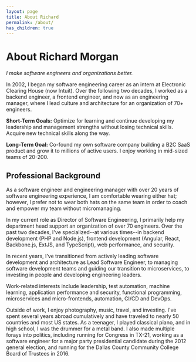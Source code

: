 ```yaml
---
layout: page
title: About Richard
permalink: /about/
has_children: true
---
```


# About Richard Morgan

_I make software engineers and organizations better._

In 2002, I began my software engineering career as an intern at Electronic Clearing House (now Intuit). Over the following two decades, I worked as a backend engineer, a frontend engineer, and now as an engineering manager, where I lead culture and architecture for an organization of 70+ engineers.

**Short-Term Goals:** Optimize for learning and continue developing my leadership and management strengths without losing technical skills. Acquire new technical skills along the way.

**Long-Term Goal:** Co-found my own software company building a B2C SaaS product and grow it to millions of active users. I enjoy working in mid-sized teams of 20-200.

## Professional Background

As a software engineer and engineering manager with over 20 years of software engineering experience, I am comfortable wearing either hat; however, I prefer not to wear both hats on the same team in order to coach and empower my team without micromanaging.

In my current role as Director of Software Engineering, I primarily help my department head support an organization of over 70 engineers. Over the past two decades, I've specialized--at various times--in backend development (PHP and Node.js), frontend development (Angular, React, Backbone.js, ExtJS, and TypeScript), web performance, and security.

In recent years, I’ve transitioned from actively leading software development and architecture as Lead Software Engineer, to managing software development teams and guiding our transition to microservices, to investing in people and developing engineering leaders.

Work-related interests include leadership, test automation, machine learning, application performance and security, functional programming, microservices and micro-frontends, automation, CI/CD and DevOps.

Outside of work, I enjoy photography, music, travel, and investing. I've spent several years abroad cumulatively and have traveled to nearly 50 countries and most US states. As a teenager, I played classical piano, and in high school, I was the drummer for a metal band. I also made multiple forays into politics, including running for Congress in TX-21, working as a software engineer for a major party presidential candidate during the 2012 general election, and running for the Dallas County Community College Board of Trustees in 2016.
